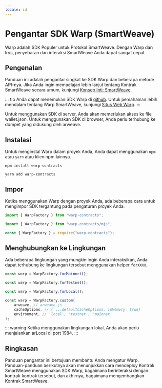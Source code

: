```yaml
---
locale: id
---
```


# Pengantar SDK Warp (SmartWeave)

Warp adalah SDK Populer untuk Protokol SmartWeave. Dengan Warp dan Irys, penyebaran dan interaksi SmartWeave Anda dapat sangat cepat.

## Pengenalan

Panduan ini adalah pengantar singkat ke SDK Warp dan beberapa metode API-nya. Jika Anda ingin mempelajari lebih lanjut tentang Kontrak SmartWeave secara umum, kunjungi [Konsep Inti: SmartWeave](/concepts/smartweave.html).

::: tip
Anda dapat menemukan SDK Warp di [github](https://github.com/warp-contracts). Untuk pemahaman lebih mendalam tentang Warp SmartWeave, kunjungi [Situs Web Warp](https://warp.cc).
:::

Untuk menggunakan SDK di server, Anda akan memerlukan akses ke file wallet.json. Untuk menggunakan SDK di browser, Anda perlu terhubung ke dompet yang didukung oleh arweave.

## Instalasi

Untuk menginstal Warp dalam proyek Anda, Anda dapat menggunakan `npm` atau `yarn` atau klien npm lainnya.

<CodeGroup>
  <CodeGroupItem title="NPM">

```console
npm install warp-contracts
```

  </CodeGroupItem>
  <CodeGroupItem title="YARN">

```console
yarn add warp-contracts
```

  </CodeGroupItem>
</CodeGroup>

## Impor

Ketika menggunakan Warp dengan proyek Anda, ada beberapa cara untuk mengimpor SDK tergantung pada pengaturan proyek Anda.

<CodeGroup>
  <CodeGroupItem title="Typescript">

```ts
import { WarpFactory } from "warp-contracts";
```

  </CodeGroupItem>
  <CodeGroupItem title="ESM">

```js
import { WarpFactory } from "warp-contracts/mjs";
```

  </CodeGroupItem>
  <CodeGroupItem title="CommonJS">

```js
const { WarpFactory } = require("warp-contracts");
```

  </CodeGroupItem>
</CodeGroup>

## Menghubungkan ke Lingkungan

Ada beberapa lingkungan yang mungkin ingin Anda interaksikan, Anda dapat terhubung ke lingkungan tersebut menggunakan helper `forXXXX`.

<CodeGroup>
  <CodeGroupItem title="Mainnet">

```ts
const warp = WarpFactory.forMainnet();
```

  </CodeGroupItem>
  <CodeGroupItem title="Testnet">

```js
const warp = WarpFactory.forTestnet();
```

  </CodeGroupItem>
  <CodeGroupItem title="Local">

```js
const warp = WarpFactory.forLocal();
```

  </CodeGroupItem>
  <CodeGroupItem title="Custom">

```js
const warp = WarpFactory.custom(
	arweave, // arweave-js
	cacheOptions, // { ...defaultCacheOptions, inMemory: true}
	environment, // 'local', 'testnet', 'mainnet'
);
```

  </CodeGroupItem>
</CodeGroup>

::: warning
Ketika menggunakan lingkungan lokal, Anda akan perlu menjalankan arLocal di port 1984.
:::

## Ringkasan

Panduan pengantar ini bertujuan membantu Anda mengatur Warp. Panduan-panduan berikutnya akan menunjukkan cara mendeploy Kontrak SmartWeave menggunakan SDK Warp, bagaimana berinteraksi dengan kontrak-kontrak tersebut, dan akhirnya, bagaimana mengembangkan Kontrak SmartWeave.
